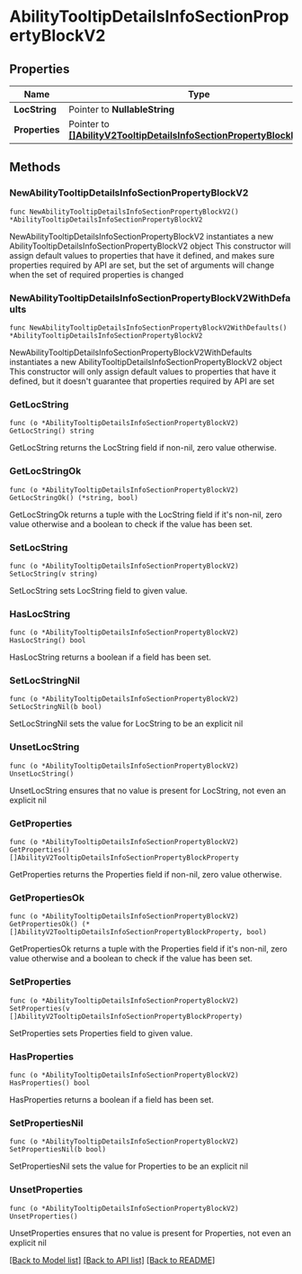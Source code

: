 # AbilityTooltipDetailsInfoSectionPropertyBlockV2

## Properties

Name | Type | Description | Notes
------------ | ------------- | ------------- | -------------
**LocString** | Pointer to **NullableString** |  | [optional] 
**Properties** | Pointer to [**[]AbilityV2TooltipDetailsInfoSectionPropertyBlockProperty**](AbilityV2TooltipDetailsInfoSectionPropertyBlockProperty.md) |  | [optional] 

## Methods

### NewAbilityTooltipDetailsInfoSectionPropertyBlockV2

`func NewAbilityTooltipDetailsInfoSectionPropertyBlockV2() *AbilityTooltipDetailsInfoSectionPropertyBlockV2`

NewAbilityTooltipDetailsInfoSectionPropertyBlockV2 instantiates a new AbilityTooltipDetailsInfoSectionPropertyBlockV2 object
This constructor will assign default values to properties that have it defined,
and makes sure properties required by API are set, but the set of arguments
will change when the set of required properties is changed

### NewAbilityTooltipDetailsInfoSectionPropertyBlockV2WithDefaults

`func NewAbilityTooltipDetailsInfoSectionPropertyBlockV2WithDefaults() *AbilityTooltipDetailsInfoSectionPropertyBlockV2`

NewAbilityTooltipDetailsInfoSectionPropertyBlockV2WithDefaults instantiates a new AbilityTooltipDetailsInfoSectionPropertyBlockV2 object
This constructor will only assign default values to properties that have it defined,
but it doesn't guarantee that properties required by API are set

### GetLocString

`func (o *AbilityTooltipDetailsInfoSectionPropertyBlockV2) GetLocString() string`

GetLocString returns the LocString field if non-nil, zero value otherwise.

### GetLocStringOk

`func (o *AbilityTooltipDetailsInfoSectionPropertyBlockV2) GetLocStringOk() (*string, bool)`

GetLocStringOk returns a tuple with the LocString field if it's non-nil, zero value otherwise
and a boolean to check if the value has been set.

### SetLocString

`func (o *AbilityTooltipDetailsInfoSectionPropertyBlockV2) SetLocString(v string)`

SetLocString sets LocString field to given value.

### HasLocString

`func (o *AbilityTooltipDetailsInfoSectionPropertyBlockV2) HasLocString() bool`

HasLocString returns a boolean if a field has been set.

### SetLocStringNil

`func (o *AbilityTooltipDetailsInfoSectionPropertyBlockV2) SetLocStringNil(b bool)`

 SetLocStringNil sets the value for LocString to be an explicit nil

### UnsetLocString
`func (o *AbilityTooltipDetailsInfoSectionPropertyBlockV2) UnsetLocString()`

UnsetLocString ensures that no value is present for LocString, not even an explicit nil
### GetProperties

`func (o *AbilityTooltipDetailsInfoSectionPropertyBlockV2) GetProperties() []AbilityV2TooltipDetailsInfoSectionPropertyBlockProperty`

GetProperties returns the Properties field if non-nil, zero value otherwise.

### GetPropertiesOk

`func (o *AbilityTooltipDetailsInfoSectionPropertyBlockV2) GetPropertiesOk() (*[]AbilityV2TooltipDetailsInfoSectionPropertyBlockProperty, bool)`

GetPropertiesOk returns a tuple with the Properties field if it's non-nil, zero value otherwise
and a boolean to check if the value has been set.

### SetProperties

`func (o *AbilityTooltipDetailsInfoSectionPropertyBlockV2) SetProperties(v []AbilityV2TooltipDetailsInfoSectionPropertyBlockProperty)`

SetProperties sets Properties field to given value.

### HasProperties

`func (o *AbilityTooltipDetailsInfoSectionPropertyBlockV2) HasProperties() bool`

HasProperties returns a boolean if a field has been set.

### SetPropertiesNil

`func (o *AbilityTooltipDetailsInfoSectionPropertyBlockV2) SetPropertiesNil(b bool)`

 SetPropertiesNil sets the value for Properties to be an explicit nil

### UnsetProperties
`func (o *AbilityTooltipDetailsInfoSectionPropertyBlockV2) UnsetProperties()`

UnsetProperties ensures that no value is present for Properties, not even an explicit nil

[[Back to Model list]](../README.md#documentation-for-models) [[Back to API list]](../README.md#documentation-for-api-endpoints) [[Back to README]](../README.md)


